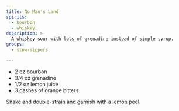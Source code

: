 ```yaml
---
title: No Man's Land
spirits:
  - bourbon
  - whiskey
description: >-
  A whiskey sour with lots of grenadine instead of simple syrup.
groups:
  - slow-sippers

---
```


- 2 oz bourbon
- 3/4 oz grenadine
- 1/2 oz lemon juice
- 3 dashes of orange bitters

Shake and double-strain and garnish with a lemon peel.